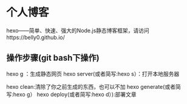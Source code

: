 # 个人博客
hexo——简单、快速、强大的Node.js静态博客框架，请访问https://belly0.github.io/

## 操作步骤(git bash下操作)
hexo g ：生成静态网页
hexo server(或者简写:hexo s）：打开本地服务器

hexo clean:清除了你之前生成的东西，也可以不加
hexo generate(或者简写:hexo g）
hexo deploy(或者简写:hexo d）):部署文章
